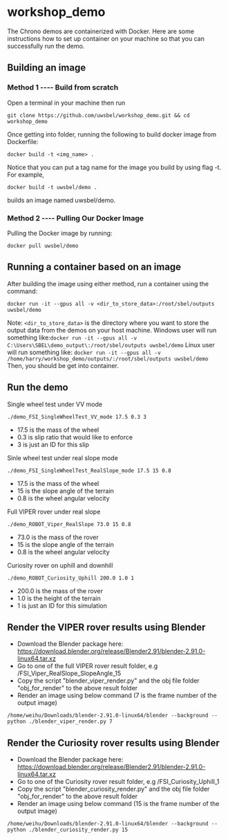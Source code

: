 # workshop_demo
The Chrono demos are containerized with Docker. Here are some instructions how to set up container on your machine so that you can successfully run the demo.

## Building an image
### Method 1 ---- Build from scratch 
Open a terminal in your machine then run 

```git clone https://github.com/uwsbel/workshop_demo.git && cd workshop_demo```

Once getting into folder, running the following to build docker image from Dockerfile:

``` docker build -t <img_name> . ```

Notice that you can put a tag name for the image you build by using flag -t. For example,

``` docker build -t uwsbel/demo . ```

builds an image named uwsbel/demo.


### Method 2 ---- Pulling Our Docker Image

Pulling the Docker image by running:

```docker pull uwsbel/demo```

## Running a container based on an image

After building the image using either method, run a container using the command:

```docker run -it --gpus all -v <dir_to_store_data>:/root/sbel/outputs uwsbel/demo ```

Note: ```<dir_to_store_data>``` is the directory where you want to store the output data from the demos on your host machine.
Windows user will run something like:```docker run -it --gpus all -v C:\Users\SBEL\demo_output\:/root/sbel/outputs uwsbel/demo```
Linux user will run something like: ```docker run -it --gpus all -v /home/harry/workshop_demo/outputs/:/root/sbel/outputs uwsbel/demo```  
Then, you should be get into container.


## Run the demo
Single wheel test under VV mode

```./demo_FSI_SingleWheelTest_VV_mode 17.5 0.3 3```

- 17.5 is the mass of the wheel
- 0.3 is slip ratio that would like to enforce
- 3 is just an ID for this slip

Sinle wheel test under real slope mode

```./demo_FSI_SingleWheelTest_RealSlope_mode 17.5 15 0.8```

- 17.5 is the mass of the wheel
- 15 is the slope angle of the terrain
- 0.8 is the wheel angular velocity

Full VIPER rover under real slope

```./demo_ROBOT_Viper_RealSlope 73.0 15 0.8```

- 73.0 is the mass of the rover
- 15 is the slope angle of the terrain
- 0.8 is the wheel angular velocity

Curiosity rover on uphill and downhill

```./demo_ROBOT_Curiosity_Uphill 200.0 1.0 1```

- 200.0 is the mass of the rover
- 1.0 is the height of the terrain
- 1 is just an ID for this simulation

## Render the VIPER rover results using Blender
- Download the Blender package here: https://download.blender.org/release/Blender2.91/blender-2.91.0-linux64.tar.xz
- Go to one of the full VIPER rover result folder, e.g /FSI_Viper_RealSlope_SlopeAngle_15
- Copy the script "blender_viper_render.py" and the obj file folder "obj_for_render" to the above result folder
- Render an image using below command (7 is the frame number of the output image)

```/home/weihu/Downloads/blender-2.91.0-linux64/blender --background --python ./blender_viper_render.py 7```

## Render the Curiosity rover results using Blender
- Download the Blender package here: https://download.blender.org/release/Blender2.91/blender-2.91.0-linux64.tar.xz
- Go to one of the Curiosity rover result folder, e.g /FSI_Curiosity_Uphill_1
- Copy the script "blender_curiosity_render.py" and the obj file folder "obj_for_render" to the above result folder
- Render an image using below command (15 is the frame number of the output image)

```/home/weihu/Downloads/blender-2.91.0-linux64/blender --background --python ./blender_curiosity_render.py 15```
